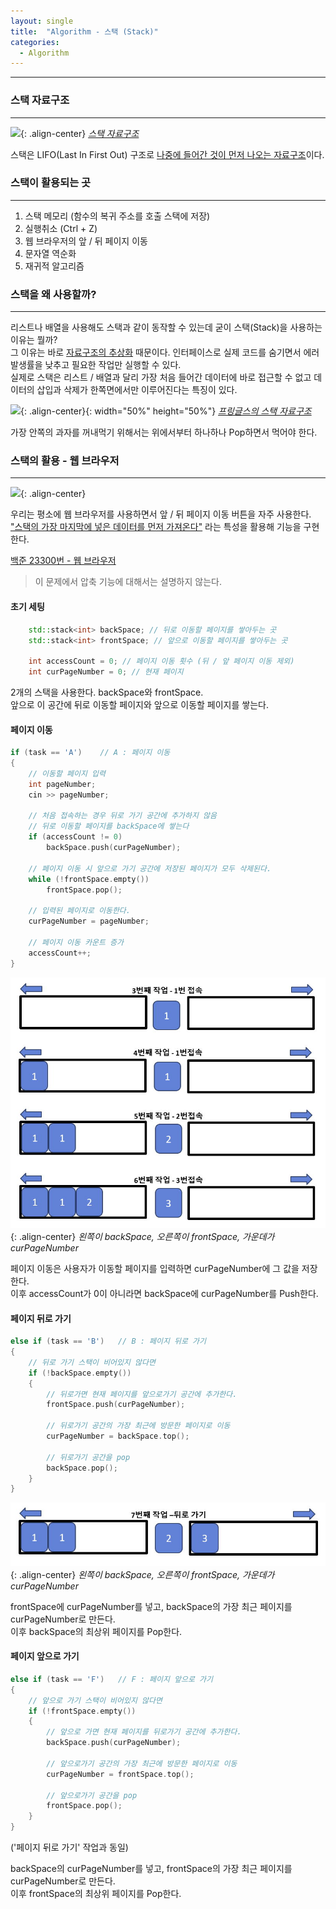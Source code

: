 ```yaml
---
layout: single
title:  "Algorithm - 스택 (Stack)"
categories:
  - Algorithm
---
```


---

### 스택 자료구조
---

![](https://blog.kakaocdn.net/dn/CSWsW/btq2t9Wc0um/qTQgiVXqjxA0l9weuUKTH1/img.png){: .align-center}
*[스택 자료구조](https://buildgoodhabit.tistory.com/141)*

스택은 LIFO(Last In First Out) 구조로 <u>나중에 들어간 것이 먼저 나오는 자료구조</u>이다.

### 스택이 활용되는 곳
---
1. 스택 메모리 (함수의 복귀 주소를 호출 스택에 저장)
2. 실행취소 (Ctrl + Z)
3. 웹 브라우저의 앞 / 뒤 페이지 이동
4. 문자열 역순화
5. 재귀적 알고리즘

### 스택을 왜 사용할까?
---
리스트나 배열을 사용해도 스택과 같이 동작할 수 있는데 굳이 스택(Stack)을 사용하는 이유는 뭘까?  
그 이유는 바로 <u>자료구조의 추상화</u> 때문이다. 인터페이스로 실제 코드를 숨기면서 에러 발생률을 낮추고 필요한 작업만 실행할 수 있다.  
실제로 스택은 리스트 / 배열과 달리 가장 처음 들어간 데이터에 바로 접근할 수 없고 데이터의 삽입과 삭제가 한쪽면에서만 이루어진다는 특징이 있다.

![](https://blog.kakaocdn.net/dn/eregHj/btrAfDRtW67/ufHF4LV7bbpRv1TIKLkQDk/img.png){: .align-center}{: width="50%" height="50%"}
*[프링글스의 스택 자료구조](https://roi-data.com/entry/%EC%9E%90%EB%A3%8C%EA%B5%AC%EC%A1%B0-4-%EC%8A%A4%ED%83%9DStack%EC%9D%B4%EB%9E%80-%EC%97%B0%EC%82%B0-%EA%B5%AC%ED%98%84%EB%B0%A9%EB%B2%95)*

가장 안쪽의 과자를 꺼내먹기 위해서는 위에서부터 하나하나 Pop하면서 먹어야 한다.

### 스택의 활용 - 웹 브라우저
---

![](https://img1.daumcdn.net/thumb/R800x0/?scode=mtistory2&fname=https%3A%2F%2Ft1.daumcdn.net%2Fcfile%2Ftistory%2F2719483C5885B0B72C){: .align-center}

우리는 평소에 웹 브라우저를 사용하면서 앞 / 뒤 페이지 이동 버튼을 자주 사용한다.  
<u>"스택의 가장 마지막에 넣은 데이터를 먼저 가져온다"</u> 라는 특성을 활용해 기능을 구현한다.

<!--
![](/assets/images/algorithm_web.png){: .align-center}

![](/assets/images/algorithm_web2.png){: .align-center}
-->

[백준 23300번 - 웹 브라우저](https://www.acmicpc.net/problem/23300)
> 이 문제에서 압축 기능에 대해서는 설명하지 않는다.

#### 초기 세팅

```c++
	std::stack<int> backSpace; // 뒤로 이동할 페이지를 쌓아두는 곳
	std::stack<int> frontSpace; // 앞으로 이동할 페이지를 쌓아두는 곳

	int accessCount = 0; // 페이지 이동 횟수 (뒤 / 앞 페이지 이동 제외)
	int curPageNumber = 0; // 현재 페이지
```

2개의 스택을 사용한다. backSpace와 frontSpace.  
앞으로 이 공간에 뒤로 이동할 페이지와 앞으로 이동할 페이지를 쌓는다.

#### 페이지 이동

```c++
if (task == 'A')    // A : 페이지 이동
{
	// 이동할 페이지 입력
	int pageNumber;
	cin >> pageNumber;

	// 처음 접속하는 경우 뒤로 가기 공간에 추가하지 않음
    // 뒤로 이동할 페이지를 backSpace에 쌓는다
	if (accessCount != 0)
		backSpace.push(curPageNumber);

	// 페이지 이동 시 앞으로 가기 공간에 저장된 페이지가 모두 삭제된다.
	while (!frontSpace.empty())
		frontSpace.pop();

	// 입력된 페이지로 이동한다.
	curPageNumber = pageNumber;

	// 페이지 이동 카운트 증가
	accessCount++;
}
```

![](/assets/images/algorithm_web3.png){: .align-center}
*왼쪽이 backSpace, 오른쪽이 frontSpace, 가운데가 curPageNumber*

페이지 이동은 사용자가 이동할 페이지를 입력하면 curPageNumber에 그 값을 저장한다.  
이후 accessCount가 0이 아니라면 backSpace에 curPageNumber를 Push한다.

#### 페이지 뒤로 가기

```c++
else if (task == 'B')   // B : 페이지 뒤로 가기
{
    // 뒤로 가기 스택이 비어있지 않다면
	if (!backSpace.empty())
	{
		// 뒤로가면 현재 페이지를 앞으로가기 공간에 추가한다.
		frontSpace.push(curPageNumber);

		// 뒤로가기 공간의 가장 최근에 방문한 페이지로 이동
		curPageNumber = backSpace.top();

		// 뒤로가기 공간을 pop
		backSpace.pop();
	}
}
```

![](/assets/images/algorithm_web5.png){: .align-center}
*왼쪽이 backSpace, 오른쪽이 frontSpace, 가운데가 curPageNumber*

frontSpace에 curPageNumber를 넣고, backSpace의 가장 최근 페이지를 curPageNumber로 만든다.  
이후 backSpace의 최상위 페이지를 Pop한다.

#### 페이지 앞으로 가기

```c++
else if (task == 'F')   // F : 페이지 앞으로 가기
{
    // 앞으로 가기 스택이 비어있지 않다면
	if (!frontSpace.empty())
	{
		// 앞으로 가면 현재 페이지를 뒤로가기 공간에 추가한다.
		backSpace.push(curPageNumber);

		// 앞으로가기 공간의 가장 최근에 방문한 페이지로 이동
		curPageNumber = frontSpace.top();

		// 앞으로가기 공간을 pop
		frontSpace.pop();
	}
}
```

('페이지 뒤로 가기' 작업과 동일)

backSpace의 curPageNumber를 넣고, frontSpace의 가장 최근 페이지를 curPageNumber로 만든다.  
이후 frontSpace의 최상위 페이지를 Pop한다.